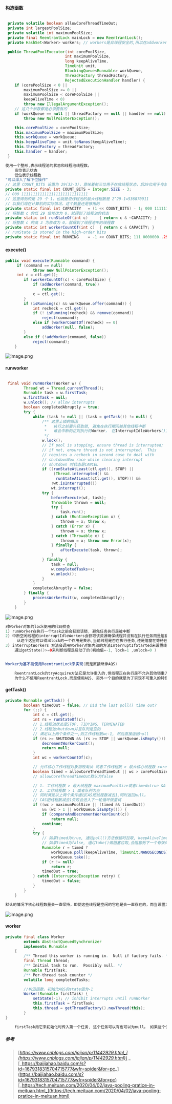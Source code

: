 #### 构造函数

```java

 private volatile boolean allowCoreThreadTimeOut;
 private int largestPoolSize;
 private volatile int maximumPoolSize;
 private final ReentrantLock mainLock = new ReentrantLock();
 private HashSet<Worker> workers; // workers是非线程安全的,所以在addworkers的时候会加锁

 public ThreadPoolExecutor(int corePoolSize,
                          int maximumPoolSize,
                          long keepAliveTime,
                          TimeUnit unit,
                          BlockingQueue<Runnable> workQueue,
                          ThreadFactory threadFactory,
                          RejectedExecutionHandler handler) {
    if (corePoolSize < 0 ||
        maximumPoolSize <= 0 ||
        maximumPoolSize < corePoolSize ||
        keepAliveTime < 0)
        throw new IllegalArgumentException();
    // 这几个参数都是必须要有的
    if (workQueue == null || threadFactory == null || handler == null)
        throw new NullPointerException();

    this.corePoolSize = corePoolSize;
    this.maximumPoolSize = maximumPoolSize;
    this.workQueue = workQueue;
    this.keepAliveTime = unit.toNanos(keepAliveTime);
    this.threadFactory = threadFactory;
    this.handler = handler;
 }

使用一个整形,表示线程池的状态和线程池线程数。
	高位表示状态
    低位表示线程数
"可以深入了解下位操作"
// 这里 COUNT_BITS 设置为 29(32-3)，意味着前三位用于存放线程状态，后29位用于存放线程数
private static final int COUNT_BITS = Integer.SIZE - 3;
// 000 11111111111111111111111111111
// 这里得到的是 29 个 1，也就是说线程池的最大线程数是 2^29-1=536870911
// 以我们现在计算机的实际情况，这个数量还是够用的
private static final int CAPACITY   = (1 << COUNT_BITS) - 1; 000 11111111111111111111111111111
// 将整数 c 的低 29 位修改为 0，就得到了线程池的状态
private static int runStateOf(int c)     { return c & ~CAPACITY; }
// 将整数 c 的高 3 为修改为 0，就得到了线程池中的线程数
private static int workerCountOf(int c)  { return c & CAPACITY; }
// runState is stored in the high-order bits
private static final int RUNNING    = -1 << COUNT_BITS; 111 0000000..29个


```

#####

#### execute()

```java
public void execute(Runnable command) {
     if (command == null)
            throw new NullPointerException();
     int c = ctl.get();
        if (workerCountOf(c) < corePoolSize) {
            if (addWorker(command, true))
                return;
            c = ctl.get();
        }
        if (isRunning(c) && workQueue.offer(command)) {
            int recheck = ctl.get();
            if (! isRunning(recheck) && remove(command))
                reject(command);
            else if (workerCountOf(recheck) == 0)
                addWorker(null, false);
        }
        else if (!addWorker(command, false))
            reject(command);
    }
```

![image.png](https://cdn.nlark.com/yuque/0/2021/png/659846/1611784627810-818db7d8-a47f-4fba-9524-f50367f2ce52.png#crop=0&crop=0&crop=1&crop=1&height=416&id=fnUlE&margin=%5Bobject%20Object%5D&name=image.png&originHeight=521&originWidth=691&originalType=binary&ratio=1&rotation=0&showTitle=false&size=49164&status=done&style=none&title=&width=552)

#### runworker

```java

 final void runWorker(Worker w) {
        Thread wt = Thread.currentThread();
        Runnable task = w.firstTask;
        w.firstTask = null;
        w.unlock(); // allow interrupts
        boolean completedAbruptly = true;
        try {
            while (task != null || (task = getTask()) != null) {
                /** 这里上锁的原因
                 *   执行之前要先获取锁, 避免在执行期间被其他线程中断
                 *   谁会中断的正则执行的Worker， 在InterruptIdleWorkers()方法中可以看到。
                 */
                w.lock();
                // If pool is stopping, ensure thread is interrupted;
                // if not, ensure thread is not interrupted.  This
                // requires a recheck in second case to deal with
                // shutdownNow race while clearing interrupt
                // shutdown 时状态是CANCEL
                if ((runStateAtLeast(ctl.get(), STOP) ||
                     (Thread.interrupted() &&
                      runStateAtLeast(ctl.get(), STOP))) &&
                    !wt.isInterrupted())
                    wt.interrupt();
                try {
                    beforeExecute(wt, task);
                    Throwable thrown = null;
                    try {
                        task.run();
                    } catch (RuntimeException x) {
                        thrown = x; throw x;
                    } catch (Error x) {
                        thrown = x; throw x;
                    } catch (Throwable x) {
                        thrown = x; throw new Error(x);
                    } finally {
                        afterExecute(task, thrown);
                    }
                } finally {
                    task = null;
                    w.completedTasks++;
                    w.unlock();
                }
            }
            completedAbruptly = false;
        } finally {
            processWorkerExit(w, completedAbruptly);
        }
    }

```

![image.png](https://cdn.nlark.com/yuque/0/2021/png/659846/1611286444416-d31bf156-212c-4d60-b43a-2cfcfbe8249d.png#crop=0&crop=0&crop=1&crop=1&height=318&id=Rkt7q&margin=%5Bobject%20Object%5D&name=image.png&originHeight=431&originWidth=643&originalType=binary&ratio=1&rotation=0&showTitle=false&size=58557&status=done&style=none&title=&width=474)

```java
对Worker对象的lock使用的代码排查
1) runWorker在执行一个task之前会获取该锁, 避免任务执行是被中断
2) 中断空闲线程的interruptIdleWorkers会获取该资源确保线程并没有在执行任务而是阻塞在getTask方法。
	 从这个这里可以得出lock的一个作用是表示,当前线程是否在执行任务,还是阻塞在等待任务。
3) interruptWorkers 方法会调用Worker对象内部的方法InterruptIfStarted来设置线程中断状态。
	通过getState()>=0来判断线程是启动了的(初始值=-1, lock=1 ,unlock=0 )


Worker为甚不能使用ReentrantLock来实现(而是直接继承AQS)

    ReentrantLock的tryAcquire方法它是允许重入的,但线程正在执行是不允许其他锁重入进来的。
	为什么不使用ReentrantLock,而是使用AQS, 另外一个目的就是为了实现不可重入的特性去反映线程现在的执行状态。

```

#### getTask()

```java
private Runnable getTask() {
        boolean timedOut = false; // Did the last poll() time out?
        for (;;) {
            int c = ctl.get();
            int rs = runStateOf(c);
            // 1.线程池状态是STOP, TIDYING, TERMINATED
            // 2.线程池shutdown并且队列是空的
            // 满足以上两个条件之一,则工作线程数wc-1, 然后直接返回null
            if (rs >= SHUTDOWN && (rs >= STOP || workQueue.isEmpty())) {
                decrementWorkerCount();
                return null;
            }
            int wc = workerCountOf(c);

            // 允许核心工作线程对象销毁淘汰 或者工作线程数 > 最大核心线程数 corePoolSize
            boolean timed = allowCoreThreadTimeOut || wc > corePoolSize;
            // allowCoreThreadTimeOut默认为false

            // 1. 工作线程数 > 最大线程数 maximumPoolSize或者timed=true && timeOut==true
            // 2. 工作线程数 > 1 或者队列为空
            // 同时满足以上两个条件通过CAS把线程数减去1,同时返回null。
            // CAS把线程数减去1失败会进入下一轮循环做重试
            if ((wc > maximumPoolSize || (timed && timedOut))
                && (wc > 1 || workQueue.isEmpty())) {
                if (compareAndDecrementWorkerCount(c))
                    return null;
                continue;
            }
            try {
                // 如果timed为true, 通过poll()方法做超时拉取, keepAliveTime时间内没有等待到有效任务,返回null
                // 如果timed为false, 通过take()做阻塞拉取,会阻塞到下一个有效的任务时候在返回(一般不会是null)
                Runnable r = timed ?
                    workQueue.poll(keepAliveTime, TimeUnit.NANOSECONDS) :
                    workQueue.take();
                if (r != null)
                    return r;
                timedOut = true;
            } catch (InterruptedException retry) {
                timedOut = false;
            }
        }
    }

默认的情况下核心线程数量会一直保持，即使这些线程是空闲的它也是会一直存在的，而当设置为 true 时，线程池中 corePoolSize 线程空闲时间达到 keepAliveTime 也将销毁关闭。
```

![image.png](https://cdn.nlark.com/yuque/0/2021/png/659846/1611304134815-b8ec16f6-8614-45f7-9901-746fae02c4f7.png#crop=0&crop=0&crop=1&crop=1&height=374&id=bmSnn&margin=%5Bobject%20Object%5D&name=image.png&originHeight=503&originWidth=711&originalType=binary&ratio=1&rotation=0&showTitle=false&size=60246&status=done&style=none&title=&width=529)

#### worker

```java
private final class Worker
        extends AbstractQueuedSynchronizer
        implements Runnable
    {
        /** Thread this worker is running in.  Null if factory fails. */
        final Thread thread;
        /** Initial task to run.  Possibly null. */
        Runnable firstTask;
        /** Per-thread task counter */
        volatile long completedTasks;

        //构造函数，初始化AQS的state值为-1
        Worker(Runnable firstTask) {
            setState(-1); // inhibit interrupts until runWorker
            this.firstTask = firstTask;
            this.thread = getThreadFactory().newThread(this);
        }
}

	firstTask用它来初始化时传入第一个任务, 这个任务可以有也可以为null。 如果这个值非空,那么线程就会在启动初期立即执行这个任务; 如果这个值为null, 那么就需要创建一个线程去执行任务列表(workQueue)中的任务。
```

##### 参考

> [_https://www.cnblogs.com/jajian/p/11442929.html_](https://www.cnblogs.com/jajian/p/11442929.html)\_ _
> [\_https://baijiahao.baidu.com/s?id=1679318315704715777&wfr=spider&for=pc_](https://baijiahao.baidu.com/s?id=1679318315704715777&wfr=spider&for=pc)
> [_https://tech.meituan.com/2020/04/02/java-pooling-pratice-in-meituan.html_](https://tech.meituan.com/2020/04/02/java-pooling-pratice-in-meituan.html)
